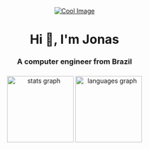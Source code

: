<p align="center">
  <a href="https://www.JonasVsc.com"><img src="kita-ikuyo-rap.webp" alt="Cool Image"></a>
</p>

<h1 align="center">Hi 👋, I'm Jonas</h1>
<h3 align="center">A computer engineer from Brazil</h3>

###

<div align="center">
  <img src="https://github-readme-stats.vercel.app/api?username=JonasVsc&hide_title=false&hide_rank=false&show_icons=true&include_all_commits=true&count_private=true&disable_animations=false&theme=dracula&locale=en&hide_border=false" height="150" alt="stats graph"  />
  <img src="https://github-readme-stats.vercel.app/api/top-langs?username=JonasVsc&locale=en&hide_title=false&layout=compact&card_width=320&langs_count=5&theme=dracula&hide_border=false" height="150" alt="languages graph"  />
</div>

###






